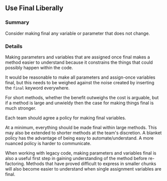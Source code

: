 ## Use Final Liberally

### Summary

Consider making final any variable or parameter that does not change.

### Details

Making parameters and variables that are assigned once final makes a method easier to understand because it constrains the things that could possibly happen within the code.

It would be reasonable to make all parameters and assign-once variables final, but this needs to be weighed against the noise created by inserting the `final` keyword everywhere.

For short methods, whether the benefit outweighs the cost is arguable, but if a method is large and unwieldy then the case for making things final is much stronger.

Each team should agree a policy for making final variables.

At a minimum, everything should be made final within large methods. This may also be extended to shorter methods at the team's discretion. A blanket policy has the advantage of being easy to automate/understand. A more nuanced policy is harder to communicate.

When working with legacy code, making parameters and variables final is also a useful first step in gaining understanding of the method before re-factoring. Methods that have proved difficult to express in smaller chunks will also become easier to understand when single assignment variables are final.

